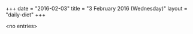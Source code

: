 +++
date = "2016-02-03"
title = "3 February 2016 (Wednesday)"
layout = "daily-diet"
+++

\<no entries\>